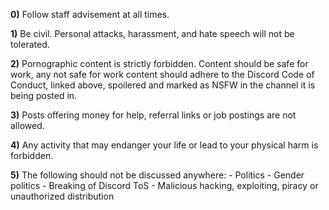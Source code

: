 **0)** Follow staff advisement at all times.

**1)** Be civil. Personal attacks, harassment, and hate speech will not be tolerated.

**2)** Pornographic content is strictly forbidden. Content should be safe for work, any not safe for work content should adhere to the Discord Code of Conduct, linked above, spoilered and marked as NSFW in the channel it is being posted in.

**3)** Posts offering money for help, referral links or job postings are not allowed.

**4)** Any activity that may endanger your life or lead to your physical harm is forbidden.

**5)** The following should not be discussed anywhere:
    - Politics
    - Gender politics
    - Breaking of Discord ToS
    - Malicious hacking, exploiting, piracy or unauthorized distribution